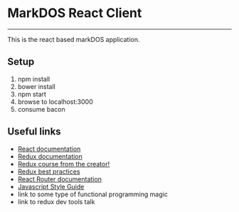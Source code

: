# MarkDOS React Client
----------
This is the react based markDOS application.


 ## Setup

 1. npm install
 2. bower install
 3. npm start
 4. browse to localhost:3000
 5. consume bacon


 ## Useful links

 - [React documentation](https://facebook.github.io/react/docs/getting-started.html)
 - [Redux documentation](http://rackt.github.io/redux/)
 - [Redux course from the creator!](https://egghead.io/series/getting-started-with-redux)
 - [Redux best practices](https://medium.com/lexical-labs-engineering/redux-best-practices-64d59775802e)
 - [React Router documentation](https://github.com/rackt/react-router/tree/latest/docs)
 - [Javascript Style Guide](https://github.com/airbnb/javascript#commas)
 - link to some type of functional programming magic
 - link to redux dev tools talk
